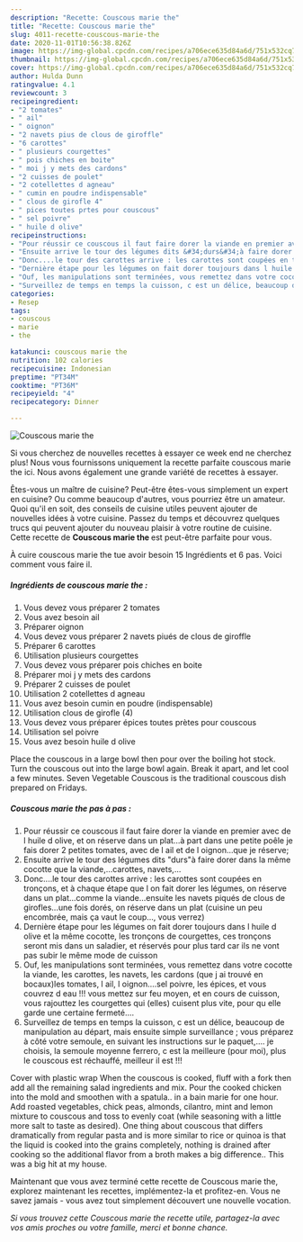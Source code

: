 ```yaml
---
description: "Recette: Couscous marie the"
title: "Recette: Couscous marie the"
slug: 4011-recette-couscous-marie-the
date: 2020-11-01T10:56:38.826Z
image: https://img-global.cpcdn.com/recipes/a706ece635d84a6d/751x532cq70/couscous-marie-the-photo-principale-de-la-recette.jpg
thumbnail: https://img-global.cpcdn.com/recipes/a706ece635d84a6d/751x532cq70/couscous-marie-the-photo-principale-de-la-recette.jpg
cover: https://img-global.cpcdn.com/recipes/a706ece635d84a6d/751x532cq70/couscous-marie-the-photo-principale-de-la-recette.jpg
author: Hulda Dunn
ratingvalue: 4.1
reviewcount: 3
recipeingredient:
- "2 tomates"
- " ail"
- " oignon"
- "2 navets pius de clous de giroffle"
- "6 carottes"
- " plusieurs courgettes"
- " pois chiches en boite"
- " moi j y mets des cardons"
- "2 cuisses de poulet"
- "2 cotellettes d agneau"
- " cumin en poudre indispensable"
- " clous de girofle 4"
- " pices toutes prtes pour couscous"
- " sel poivre"
- " huile d olive"
recipeinstructions:
- "Pour réussir ce couscous il faut faire dorer la viande en premier avec de l huile d olive, et on réserve dans un plat...à part dans une petite poêle je fais dorer 2 petites tomates, avec de l ail et de l oignon...que je réserve;"
- "Ensuite arrive le tour des légumes dits &#34;durs&#34;à faire dorer dans la même cocotte que la viande,...carottes, navets,..."
- "Donc....le tour des carottes arrive : les carottes sont coupées en tronçons, et à chaque étape que l on fait dorer les légumes, on réserve dans un plat...comme la viande...ensuite les navets piqués de clous de girofles...une fois dorés, on réserve dans un plat (cuisine un peu encombrée, mais ça vaut le coup..., vous verrez)"
- "Dernière étape pour les légumes on fait dorer toujours dans l huile d olive et la même cocotte, les tronçons de courgettes, ces tronçons seront mis dans un saladier, et réservés pour plus tard car ils ne vont pas subir le même mode de cuisson"
- "Ouf, les manipulations sont terminées, vous remettez dans votre cocotte la viande, les carottes, les navets, les cardons (que j ai trouvé en bocaux)les tomates, l ail, l oignon....sel poivre, les épices, et vous couvrez d eau !!! vous mettez sur feu moyen, et en cours de cuisson, vous rajouttez les courgettes qui (elles) cuisent plus vite, pour qu elle garde une certaine fermeté...."
- "Surveillez de temps en temps la cuisson, c est un délice, beaucoup de manipulation au départ, mais ensuite simple surveillance ; vous préparez à côté votre semoule, en suivant les instructions sur le paquet,.... je choisis, la semoule moyenne ferrero, c est la meilleure (pour moi), plus le couscous est réchauffé, meilleur il est !!!"
categories:
- Resep
tags:
- couscous
- marie
- the

katakunci: couscous marie the 
nutrition: 102 calories
recipecuisine: Indonesian
preptime: "PT34M"
cooktime: "PT36M"
recipeyield: "4"
recipecategory: Dinner

---
```



![Couscous marie the](https://img-global.cpcdn.com/recipes/a706ece635d84a6d/751x532cq70/couscous-marie-the-photo-principale-de-la-recette.jpg)

Si vous cherchez de nouvelles recettes à essayer ce week end ne cherchez plus! Nous vous fournissons uniquement la recette parfaite couscous marie the ici. Nous avons également une grande variété de recettes à essayer.

Êtes-vous un maître de cuisine? Peut-être êtes-vous simplement un expert en cuisine? Ou comme beaucoup d'autres, vous pourriez être un amateur. Quoi qu'il en soit, des conseils de cuisine utiles peuvent ajouter de nouvelles idées à votre cuisine. Passez du temps et découvrez quelques trucs qui peuvent ajouter du nouveau plaisir à votre routine de cuisine. Cette recette de <strong> Couscous marie the </strong> est peut-être parfaite pour vous.

<!--inarticleads1-->

À cuire couscous marie the tue avoir besoin 15 Ingrédients et 6 pas. Voici comment vous faire il.

##### Ingrédients de couscous marie the :

1. Vous devez vous préparer 2 tomates
1. Vous avez besoin  ail
1. Préparer  oignon
1. Vous devez vous préparer 2 navets piués de clous de giroffle
1. Préparer 6 carottes
1. Utilisation  plusieurs courgettes
1. Vous devez vous préparer  pois chiches en boite
1. Préparer  moi j y mets des cardons
1. Préparer 2 cuisses de poulet
1. Utilisation 2 cotellettes d agneau
1. Vous avez besoin  cumin en poudre (indispensable)
1. Utilisation  clous de girofle (4)
1. Vous devez vous préparer  épices toutes prètes pour couscous
1. Utilisation  sel poivre
1. Vous avez besoin  huile d olive


Place the couscous in a large bowl then pour over the boiling hot stock. Turn the couscous out into the large bowl again. Break it apart, and let cool a few minutes. Seven Vegetable Couscous is the traditional couscous dish prepared on Fridays. 

<!--inarticleads2-->

##### Couscous marie the pas à pas :

1. Pour réussir ce couscous il faut faire dorer la viande en premier avec de l huile d olive, et on réserve dans un plat...à part dans une petite poêle je fais dorer 2 petites tomates, avec de l ail et de l oignon...que je réserve;
1. Ensuite arrive le tour des légumes dits &#34;durs&#34;à faire dorer dans la même cocotte que la viande,...carottes, navets,...
1. Donc....le tour des carottes arrive : les carottes sont coupées en tronçons, et à chaque étape que l on fait dorer les légumes, on réserve dans un plat...comme la viande...ensuite les navets piqués de clous de girofles...une fois dorés, on réserve dans un plat (cuisine un peu encombrée, mais ça vaut le coup..., vous verrez)
1. Dernière étape pour les légumes on fait dorer toujours dans l huile d olive et la même cocotte, les tronçons de courgettes, ces tronçons seront mis dans un saladier, et réservés pour plus tard car ils ne vont pas subir le même mode de cuisson
1. Ouf, les manipulations sont terminées, vous remettez dans votre cocotte la viande, les carottes, les navets, les cardons (que j ai trouvé en bocaux)les tomates, l ail, l oignon....sel poivre, les épices, et vous couvrez d eau !!! vous mettez sur feu moyen, et en cours de cuisson, vous rajouttez les courgettes qui (elles) cuisent plus vite, pour qu elle garde une certaine fermeté....
1. Surveillez de temps en temps la cuisson, c est un délice, beaucoup de manipulation au départ, mais ensuite simple surveillance ; vous préparez à côté votre semoule, en suivant les instructions sur le paquet,.... je choisis, la semoule moyenne ferrero, c est la meilleure (pour moi), plus le couscous est réchauffé, meilleur il est !!!


Cover with plastic wrap When the couscous is cooked, fluff with a fork then add all the remaining salad ingredients and mix. Pour the cooked chicken into the mold and smoothen with a spatula.. in a bain marie for one hour. Add roasted vegetables, chick peas, almonds, cilantro, mint and lemon mixture to couscous and toss to evenly coat (while seasoning with a little more salt to taste as desired). One thing about couscous that differs dramatically from regular pasta and is more similar to rice or quinoa is that the liquid is cooked into the grains completely, nothing is drained after cooking so the additional flavor from a broth makes a big difference.. This was a big hit at my house. 

<!--inarticleads1-->

<p>
Maintenant que vous avez terminé cette recette de Couscous marie the, explorez maintenant les recettes, implémentez-la et profitez-en. Vous ne savez jamais - vous avez tout simplement découvert une nouvelle vocation.
</p>

<p>
<i>Si vous trouvez cette Couscous marie the recette utile, partagez-la avec vos amis proches ou votre famille, merci et bonne chance.</i>
</p>

